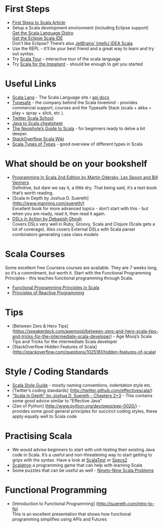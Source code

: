 
# First Steps

*   [First Steps to Scala Article](http://www.artima.com/scalazine/articles/steps.html)
*   Setup a Scala development environment (including Eclipse support)  
    [Get the Scala Language Distro](http://www.scala-lang.org/downloads/)  
    [Get the Eclipse Scala IDE](http://scala-ide.org/)  
    Don’t like Eclipse? There’s also [JetBrains’ IntelliJ IDEA Scala](http://www.jetbrains.com/idea/features/scala.html)
*   Use the REPL - it’ll be your best friend and a great way to learn and try out syntax.
*   Try [Scala Tour](http://scalatutorials.com/tour/) - interactive tour of the scala language
*   Try [Scala for the Impatient](http://horstmann.com/scala/) - should be enough to get you started

# Useful Links

*   [Scala Lang](http://www.scala-lang.org/) - The Scala Language site / [api docs](http://www.scala-lang.org/api/current/#package)
*   [Typesafe](http://typesafe.com/) - the company behind the Scala hivemind - provides commercial support, courses and the Typesafe Stack (scala + akka + play + spray + slick, etc ).
*   [Twitter Scala School](http://twitter.github.com/scala_school/)
*   [Java to Scala cheatsheet](http://techblog.realestate.com.au/java-to-scala-cheatsheet/)
*   [The Neophyte’s Guide to Scala](http://danielwestheide.com/scala/neophytes.html) - for beginners ready to delve a bit deeper.
*   [StackOverflow Scala Wiki](http://stackoverflow.com/tags/scala/info)
*   [Scala Types of Types](http://ktoso.github.io/scala-types-of-types/) - good overview of different types in Scala

# What should be on your bookshelf

*   [Programming In Scala 2nd Edition by Martin Odersky, Lex Spoon and Bill Venners](http://booksites.artima.com/programming_in_scala_2ed)  
    Definitive, but dare we say it, a little dry. That being said, it’s a text-book that’s worth reading.
*   [Scala in Depth by Joshua D. Suereth] (http://www.manning.com/suereth/)  
    Excellent book for more advanced topics - don’t start with this - but when you are ready, read it, then read it again.
*   [DSLs in Action by Debasish Ghosh](http://www.manning.com/ghosh/)  
    Covers DSLs very well in Ruby, Groovy, Scala and Clojure (Scala gets a lot of coverage). Also covers External DSLs with Scala parser combinators generating case class models

# Scala Courses

Some excellent free Coursera courses are available. They are 7 weeks long, so it’s a commitment, but worth it. Start with the Functional Programming Principles - this teaches functional programming through Scala.

*   [Functional Programming Principles in Scala](https://class.coursera.org/progfun-2012-001)
*   [Principles of Reactive Programming](https://class.coursera.org/reactive-001)

# Tips

*   [Between Zero & Hero Tips] (https://speakerdeck.com/agemooij/between-zero-and-hero-scala-tips-and-tricks-for-the-intermediate-scala-developer) - Age Mooij’s Scala Tips and Tricks for the intermediate Scala developer
*   [StackOverflow Hidden Features of Scala] (http://stackoverflow.com/questions/1025181/hidden-features-of-scala)

# Style / Coding Standards

*   [Scala Style Guide](http://docs.scala-lang.org/style/) - mostly naming conventions, indentation style etc.
*   [Twitter’s coding standards] (http://twitter.github.com/effectivescala/)
*   [“Scala In Depth” by Joshua D. Suereth - Chapters 2+3](http://www.manning.com/suereth/) - This contains some good advice similar to “Effective Java”
*   [Zen of Python] (http://www.python.org/dev/peps/pep-0020/) - provides some good general principles for succinct coding styles, these apply equally well to Scala code

# Practising Scala

*   We would advise beginners to start with unit-testing their existing Java code in Scala. It’s a useful and non-threatening way to start getting to grips with the syntax. Have a look at [ScalaTest](http://www.scalatest.org/) or [Specs2](http://etorreborre.github.io/specs2/)
*   [Scalatron](http://scalatron.github.com/) a programming game that can help with learning Scala
*   Some puzzles that can be useful as well - [Ninety-Nine Scala Problems](http://aperiodic.net/phil/scala/s-99/)

# Functional Programming

*   [Introduction to Functional Programming] (http://jsuereth.com/intro-to-fp)  
    This is an excellent presentation that shows how functional programming simplifies using APIs and Futures
